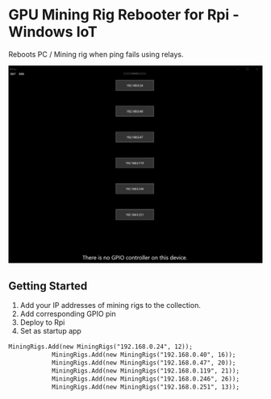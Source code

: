 # GPU Mining Rig Rebooter for Rpi - Windows IoT

Reboots PC / Mining rig when ping fails using relays.

![Screenshot](https://github.com/ColossusFX/RigRebooter-UWP/blob/master/Screenshot_1.jpg "GPU Rig Rebooter")

## Getting Started

1. Add your IP addresses of mining rigs to the collection.
2. Add corresponding GPIO pin
3. Deploy to Rpi
4. Set as startup app

```
MiningRigs.Add(new MiningRigs("192.168.0.24", 12));
            MiningRigs.Add(new MiningRigs("192.168.0.40", 16));
            MiningRigs.Add(new MiningRigs("192.168.0.47", 20));
            MiningRigs.Add(new MiningRigs("192.168.0.119", 21));
            MiningRigs.Add(new MiningRigs("192.168.0.246", 26));
            MiningRigs.Add(new MiningRigs("192.168.0.251", 13));
```
